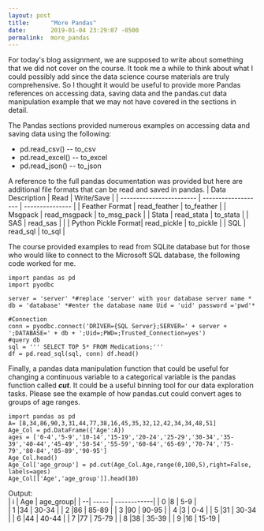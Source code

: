 ```yaml
---
layout: post
title:      "More Pandas"
date:       2019-01-04 23:29:07 -0500
permalink:  more_pandas
---
```


For today's blog assignment, we are supposed to write about something that we did not cover on the course. It took me a while to think about what I could possibly add since the data science course materials are truly comprehensive. So I thought it would be useful to provide more Pandas references on accessing data, saving data and the pandas.cut data manipulation example that we may not have covered in the sections in detail.

The Pandas sections provided numerous examples on accessing data and saving data using the following:

* pd.read_csv() -- to_csv 
* pd.read_excel() -- to_excel 
* pd.read_json() -- to_json

A reference to the full pandas documentation was provided but here are additional file formats that can be read and saved in pandas.
| Data Description          |              Read           |  Write/Save      |
| ------------------------ | ------------------- | ---------------  |
| Feather Format             | read_feather         | to_feather        |
| Msgpack                         | read_msgpack     | to_msg_pack  |
| Stata                                 | read_stata             | to_stata            |
| SAS                                   | read_sas                |                              |
| Python Pickle Format| read_pickle           |  to_pickle          |
| SQL                                   | read_sql                 | to_sql                 |

The course provided examples to read from SQLite database but for those who would like to connect to the Microsoft SQL database, the following code worked for me.
```
import pandas as pd 
import pyodbc

server = 'server' *#replace 'server' with your database server name *
db = 'database' *#enter the database name Uid = 'uid' password ='pwd'*

#Connection
conn = pyodbc.connect('DRIVER={SQL Server};SERVER=' + server + ';DATABASE=' + db + ';Uid=;PWD=;Trusted_Connection=yes')
#query db
sql = ''' SELECT TOP 5* FROM Medications;'''
df = pd.read_sql(sql, conn) df.head()
```
Finally, a pandas data manipulation function that could be useful for changing a continuous variable to a categorical variable is the pandas function called ***cut***.   It could be a useful binning tool for our data exploration tasks. Please see the example of how pandas.cut could convert ages to groups of age ranges.
```
import pandas as pd
A= [8,34,86,90,3,31,44,77,38,16,45,35,32,12,42,34,34,48,51]
Age_Col = pd.DataFrame({'Age':A})
ages = ['0-4','5-9','10-14','15-19','20-24','25-29','30-34','35-39','40-44','45-49','50-54','55-59','60-64','65-69','70-74','75-79','80-84','85-89','90-95']
Age_Col.head()
Age_Col['age_group'] = pd.cut(Age_Col.Age,range(0,100,5),right=False, labels=ages)
Age_Col[['Age','age_group']].head(10)
```
Output:  
|   i | Age	| age_group|
| --| ----- | ------------|
| 0	|8	      | 5-9               |             
| 1	|34	    |	30-34          |
| 2	|86	    |	85-89          |
| 3	|90	    |	90-95          |
| 4	|3		    |	0-4               |
| 5	|31	    | 30-34          |
| 6	|44	    |	40-44          |
| 7	|77	    |	75-79          |
| 8	|38	    |	35-39          |
| 9	|16	    |	15-19          |


